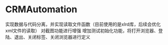 # CRMAutomation
实现数据与代码分离，并实现读取文件函数（目前使用的是xlrd库，后续会优化xml文件的读取）
对截图功能进行增强
增加测试初始化功能，将打开浏览器、登陆、退出、关闭标签、关闭浏览器进行定义
